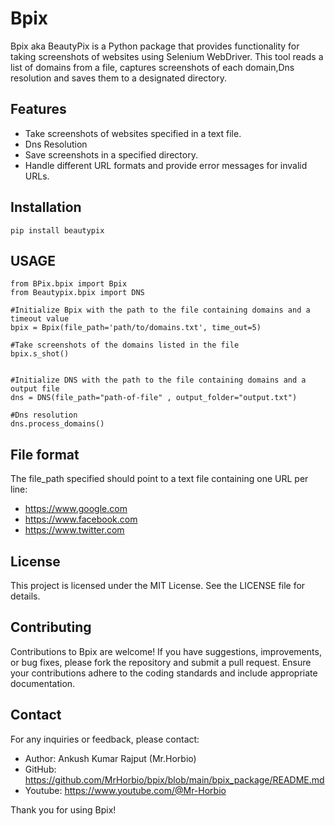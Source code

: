 # Bpix

Bpix aka BeautyPix is a Python package that provides functionality for taking screenshots of websites using Selenium WebDriver. This tool reads a list of domains from a file, captures screenshots of each domain,Dns resolution and saves them to a designated directory.

## Features

- Take screenshots of websites specified in a text file.
- Dns Resolution
- Save screenshots in a specified directory.
- Handle different URL formats and provide error messages for invalid URLs.

## Installation

` pip install beautypix `



## USAGE

```
from BPix.bpix import Bpix
from Beautypix.bpix import DNS

#Initialize Bpix with the path to the file containing domains and a timeout value 
bpix = Bpix(file_path='path/to/domains.txt', time_out=5) 

#Take screenshots of the domains listed in the file 
bpix.s_shot()


#Initialize DNS with the path to the file containing domains and a output file  
dns = DNS(file_path="path-of-file" , output_folder="output.txt")

#Dns resolution 
dns.process_domains()

``` 



## File format

The file_path specified should point to a text file containing one URL per line:
- https://www.google.com
- https://www.facebook.com
- https://www.twitter.com

## License

This project is licensed under the MIT License. See the LICENSE file for details.

## Contributing

Contributions to Bpix are welcome! If you have suggestions, improvements, or bug fixes, please fork the repository and submit a pull request. Ensure your contributions adhere to the coding standards and include appropriate documentation.

## Contact
For any inquiries or feedback, please contact:

- Author: Ankush Kumar Rajput (Mr.Horbio)
- GitHub: https://github.com/MrHorbio/bpix/blob/main/bpix_package/README.md
- Youtube: https://www.youtube.com/@Mr-Horbio



Thank you for using Bpix!







